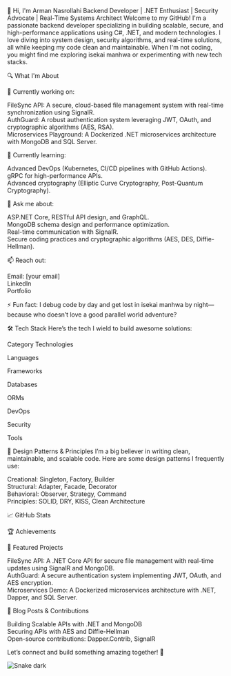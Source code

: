 👋 Hi, I'm Arman Nasrollahi
Backend Developer | .NET Enthusiast | Security Advocate | Real-Time Systems Architect
Welcome to my GitHub! I'm a passionate backend developer specializing in building scalable, secure, and high-performance applications using C#, .NET, and modern technologies. I love diving into system design, security algorithms, and real-time solutions, all while keeping my code clean and maintainable. When I'm not coding, you might find me exploring isekai manhwa or experimenting with new tech stacks.

🔍 What I'm About

🔭 Currently working on:  

FileSync API: A secure, cloud-based file management system with real-time synchronization using SignalR.  
AuthGuard: A robust authentication system leveraging JWT, OAuth, and cryptographic algorithms (AES, RSA).  
Microservices Playground: A Dockerized .NET microservices architecture with MongoDB and SQL Server.


🌱 Currently learning:  

Advanced DevOps (Kubernetes, CI/CD pipelines with GitHub Actions).  
gRPC for high-performance APIs.  
Advanced cryptography (Elliptic Curve Cryptography, Post-Quantum Cryptography).


💬 Ask me about:  

ASP.NET Core, RESTful API design, and GraphQL.  
MongoDB schema design and performance optimization.  
Real-time communication with SignalR.  
Secure coding practices and cryptographic algorithms (AES, DES, Diffie-Hellman).


📫 Reach out:  

Email: [your email]  
LinkedIn  
Portfolio


⚡ Fun fact: I debug code by day and get lost in isekai manhwa by night—because who doesn’t love a good parallel world adventure?



🛠️ Tech Stack
Here’s the tech I wield to build awesome solutions:



Category
Technologies



Languages
  


Frameworks
  


Databases
  


ORMs
 


DevOps
  


Security
  


Tools
  



🧩 Design Patterns & Principles
I’m a big believer in writing clean, maintainable, and scalable code. Here are some design patterns I frequently use:  

Creational: Singleton, Factory, Builder  
Structural: Adapter, Facade, Decorator  
Behavioral: Observer, Strategy, Command  
Principles: SOLID, DRY, KISS, Clean Architecture


📈 GitHub Stats


🏆 Achievements
  

🌟 Featured Projects

FileSync API: A .NET Core API for secure file management with real-time updates using SignalR and MongoDB.  
AuthGuard: A secure authentication system implementing JWT, OAuth, and AES encryption.  
Microservices Demo: A Dockerized microservices architecture with .NET, Dapper, and SQL Server.


📝 Blog Posts & Contributions

Building Scalable APIs with .NET and MongoDB  
Securing APIs with AES and Diffie-Hellman  
Open-source contributions: Dapper.Contrib, SignalR


Let’s connect and build something amazing together! 🚀


![Snake dark](https://github.com/ArmanNS1/ArmanNasrollahi/blob/output/github-contribution-grid-snake-dark.svg?raw=true)

